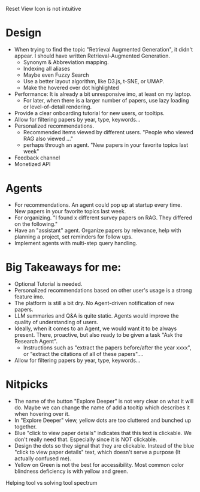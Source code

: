 Reset View Icon is not intuitive

# Design
- When trying to find the topic "Retrieval Augmented Generation", it didn't appear. I should have written Retrieval-Augmented Generation.
	- Synonym & Abbreviation mapping.
	- Indexing all aliases
	- Maybe even Fuzzy Search
	- Use a better layout algorithm, like D3.js, t-SNE, or UMAP.
	- Make the hovered over dot highlighted
- Performance: It is already a bit unresponsive imo, at least on my laptop. 
	- For later, when there is a larger number of papers, use lazy loading or level-of-detail rendering.
- Provide a clear onboarding tutorial for new users, or tooltips.
- Allow for filtering papers by year, type, keywords...
- Personalized recommendations.
	- Recommended items viewed by different users. "People who viewed RAG also viewed ..."
	- perhaps through an agent. "New papers in your favorite topics last week"
- Feedback channel
- Monetized API

# Agents
- For recommendations. An agent could pop up at startup every time. New papers in your favorite topics last week.
- For organizing. "I found x different survey papers on RAG. They differed on the following."
- Have an "assistant" agent. Organize papers by relevance, help with planning a project, set reminders for follow ups.
- Implement agents with multi-step query handling.

# Big Takeaways for me:
- Optional Tutorial is needed.
- Personalized recommendations based on other user's usage is a strong feature imo.
- The platform is still a bit dry. No Agent-driven notification of new papers. 
- LLM summaries and Q&A is quite static. Agents would improve the quality of understanding of users.
- Ideally, when it comes to an Agent, we would want it to be always present. There, proactive, but also ready to be given a task "Ask the Research Agent".
	- Instructions such as "extract the papers before/after the year xxxx", or "extract the citations of all of these papers"....
- Allow for filtering papers by year, type, keywords...

# Nitpicks
- The name of the button "Explore Deeper" is not very clear on what it will do. Maybe we can change the name of add a tooltip which describes it when hovering over it.
- In "Explore Deeper" view, yellow dots are too cluttered and bunched up together.
- Blue "click to view paper details" indicates that this text is clickable. We don't really need that. Especially since it is NOT clickable.
- Design the dots so they signal that they are clickable. Instead of the blue "click to view paper details" text, which doesn't serve a purpose (It actually confused me).
- Yellow on Green is not the best for accessibility. Most common color blindness deficiency is with yellow and green.


Helping tool vs solving tool spectrum